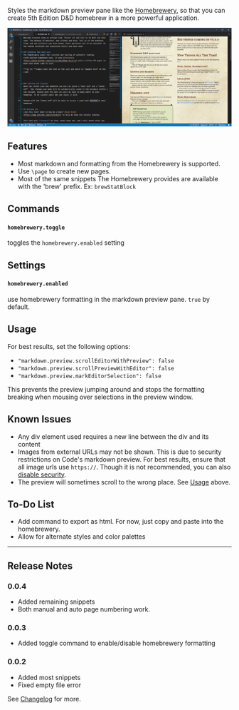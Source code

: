 Styles the markdown preview pane like the [Homebrewery](http://homebrewery.naturalcrit.com/), so that you can create 5th Edition D&D homebrew in a more powerful application.

![preview-image](https://raw.githubusercontent.com/OfficerHalf/homebrewery-vscode/master/docs/images/Preview.PNG)

## Features
- Most markdown and formatting from the Homebrewery is supported.
- Use `\page` to create new pages.
- Most of the same snippets The Homebrewery provides are available with the 'brew' prefix. Ex: `brewStatBlock`

## Commands
#### `homebrewery.toggle`
toggles the `homebrewery.enabled` setting

## Settings
#### `homebrewery.enabled`
use homebrewery formatting in the markdown preview pane. `true` by default.

## Usage
For best results, set the following options:
- `"markdown.preview.scrollEditorWithPreview": false`
- `"markdown.preview.scrollPreviewWithEditor": false`
- `"markdown.preview.markEditorSelection": false`

This prevents the preview jumping around and stops the formatting breaking when mousing over selections in the preview window.

## Known Issues
- Any div element used requires a new line between the div and its content
- Images from external URLs may not be shown. This is due to security restrictions on Code's markdown preview. For best results, ensure that all image urls use `https://`. Though it is not recommended, you can also [disable security](https://code.visualstudio.com/docs/languages/markdown#_markdown-preview-security).
- The preview will sometimes scroll to the wrong place. See [Usage](#usage) above.

## To-Do List
- Add command to export as html. For now, just copy and paste into the homebrewery.
- Allow for alternate styles and color palettes
---
## Release Notes
### 0.0.4
- Added remaining snippets
- Both manual and auto page numbering work.

### 0.0.3
- Added toggle command to enable/disable homebrewery formatting

### 0.0.2
- Added most snippets
- Fixed empty file error

See [Changelog](CHANGELOG.md) for more.
